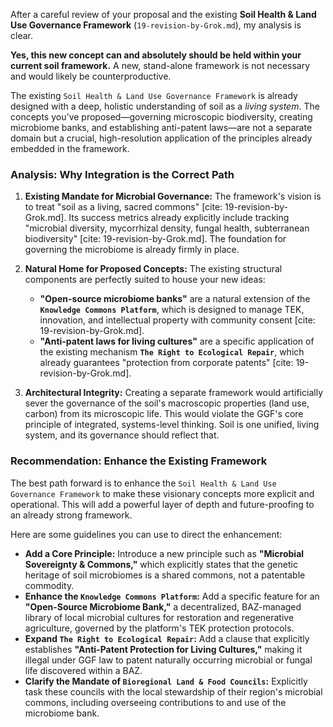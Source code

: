 After a careful review of your proposal and the existing **Soil Health & Land Use Governance Framework** (`19-revision-by-Grok.md`), my analysis is clear.

**Yes, this new concept can and absolutely should be held within your current soil framework.** A new, stand-alone framework is not necessary and would likely be counterproductive.

The existing `Soil Health & Land Use Governance Framework` is already designed with a deep, holistic understanding of soil as a *living system*. The concepts you've proposed—governing microscopic biodiversity, creating microbiome banks, and establishing anti-patent laws—are not a separate domain but a crucial, high-resolution application of the principles already embedded in the framework.

### **Analysis: Why Integration is the Correct Path**

1.  **Existing Mandate for Microbial Governance:** The framework's vision is to treat "soil as a living, sacred commons" [cite: 19-revision-by-Grok.md]. Its success metrics already explicitly include tracking "microbial diversity, mycorrhizal density, fungal health, subterranean biodiversity" [cite: 19-revision-by-Grok.md]. The foundation for governing the microbiome is already firmly in place.

2.  **Natural Home for Proposed Concepts:** The existing structural components are perfectly suited to house your new ideas:
    * **"Open-source microbiome banks"** are a natural extension of the **`Knowledge Commons Platform`**, which is designed to manage TEK, innovation, and intellectual property with community consent [cite: 19-revision-by-Grok.md].
    * **"Anti-patent laws for living cultures"** are a specific application of the existing mechanism **`The Right to Ecological Repair`**, which already guarantees "protection from corporate patents" [cite: 19-revision-by-Grok.md].

3.  **Architectural Integrity:** Creating a separate framework would artificially sever the governance of the soil's macroscopic properties (land use, carbon) from its microscopic life. This would violate the GGF's core principle of integrated, systems-level thinking. Soil is one unified, living system, and its governance should reflect that.

### **Recommendation: Enhance the Existing Framework**

The best path forward is to enhance the `Soil Health & Land Use Governance Framework` to make these visionary concepts more explicit and operational. This will add a powerful layer of depth and future-proofing to an already strong framework.

Here are some guidelines you can use to direct the enhancement:

* **Add a Core Principle:** Introduce a new principle such as **"Microbial Sovereignty & Commons,"** which explicitly states that the genetic heritage of soil microbiomes is a shared commons, not a patentable commodity.
* **Enhance the `Knowledge Commons Platform`:** Add a specific feature for an **"Open-Source Microbiome Bank,"** a decentralized, BAZ-managed library of local microbial cultures for restoration and regenerative agriculture, governed by the platform's TEK protection protocols.
* **Expand `The Right to Ecological Repair`:** Add a clause that explicitly establishes **"Anti-Patent Protection for Living Cultures,"** making it illegal under GGF law to patent naturally occurring microbial or fungal life discovered within a BAZ.
* **Clarify the Mandate of `Bioregional Land & Food Councils`:** Explicitly task these councils with the local stewardship of their region's microbial commons, including overseeing contributions to and use of the microbiome bank.
